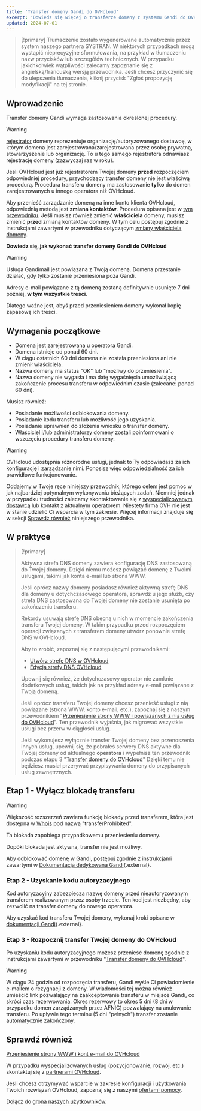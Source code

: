 ```yaml
---
title: 'Transfer domeny Gandi do OVHcloud'
excerpt: 'Dowiedz się więcej o transferze domeny z systemu Gandi do OVHcloud'
updated: 2024-07-01
---
```


> [!primary]
> Tłumaczenie zostało wygenerowane automatycznie przez system naszego partnera SYSTRAN. W niektórych przypadkach mogą wystąpić nieprecyzyjne sformułowania, na przykład w tłumaczeniu nazw przycisków lub szczegółów technicznych. W przypadku jakichkolwiek wątpliwości zalecamy zapoznanie się z angielską/francuską wersją przewodnika. Jeśli chcesz przyczynić się do ulepszenia tłumaczenia, kliknij przycisk "Zgłoś propozycję modyfikacji" na tej stronie.
> 

## Wprowadzenie

Transfer domeny Gandi wymaga zastosowania określonej procedury.

> [!warning]
>
> [rejestrator](/links/web/domains-what-is-registrar) domeny reprezentuje organizację/autoryzowanego dostawcę, w którym domena jest zarejestrowana/zarejestrowana przez osobę prywatną, stowarzyszenie lub organizację. To u tego samego rejestratora odnawiasz rejestrację domeny (zazwyczaj raz w roku).
>
> Jeśli OVHcloud jest już rejestratorem Twojej domeny **przed** rozpoczęciem odpowiedniej procedury, przychodzący transfer domeny nie jest właściwą procedurą. Procedura transferu domeny ma zastosowanie **tylko** do domen zarejestrowanych u innego operatora niż OVHcloud.
>
> Aby przenieść zarządzanie domeną na inne konto klienta OVHcloud, odpowiednią metodą jest **zmiana kontaktów**. Procedura opisana jest w [tym przewodniku](/pages/account_and_service_management/account_information/managing_contacts).
> Jeśli musisz również zmienić **właściciela** domeny, musisz zmienić **przed** zmianą kontaktów domeny. W tym celu postępuj zgodnie z instrukcjami zawartymi w przewodniku dotyczącym [zmiany właściciela domeny](/pages/web_cloud/domains/trade_domain).
>

**Dowiedz się, jak wykonać transfer domeny Gandi do OVHcloud**

> [!warning]
>
> Usługa Gandimail jest powiązana z Twoją domeną. Domena przestanie działać, gdy tylko zostanie przeniesiona poza Gandi. 
>
> Adresy e-mail powiązane z tą domeną zostaną definitywnie usunięte 7 dni później, **w tym wszystkie treści**.
>
> Dlatego ważne jest, abyś przed przeniesieniem domeny wykonał kopię zapasową ich treści.
>

## Wymagania początkowe

- Domena jest zarejestrowana u operatora Gandi.
- Domena istnieje od ponad 60 dni.
- W ciągu ostatnich 60 dni domena nie została przeniesiona ani nie zmienił właściciela.
- Nazwa domeny ma status "OK" lub "możliwy do przeniesienia".
- Nazwa domeny nie wygasła i ma datę wygaśnięcia umożliwiającą zakończenie procesu transferu w odpowiednim czasie (zalecane: ponad 60 dni).

Musisz również:

- Posiadanie możliwości odblokowania domeny.
- Posiadanie kodu transferu lub możliwość jego uzyskania.
- Posiadanie uprawnień do złożenia wniosku o transfer domeny.
- Właściciel i/lub administratorzy domeny zostali poinformowani o wszczęciu procedury transferu domeny.

> [!warning]
>
> OVHcloud udostępnia różnorodne usługi, jednak to Ty odpowiadasz za ich konfigurację i zarządzanie nimi. Ponosisz więc odpowiedzialność za ich prawidłowe funkcjonowanie.
>
> Oddajemy w Twoje ręce niniejszy przewodnik, którego celem jest pomoc w jak najbardziej optymalnym wykonywaniu bieżących zadań. Niemniej jednak w przypadku trudności zalecamy skontaktowanie się z [wyspecjalizowanym dostawcą](/links/partner) lub kontakt z aktualnym operatorem. Niestety firma OVH nie jest w stanie udzielić Ci wsparcia w tym zakresie. Więcej informacji znajduje się w sekcji [Sprawdź również](#go-further) niniejszego przewodnika.
>

## W praktyce

> [!primary]
>
> Aktywna strefa DNS domeny zawiera konfigurację DNS zastosowaną do Twojej domeny. Dzięki niemu możesz powiązać domenę z Twoimi usługami, takimi jak konta e-mail lub strona WWW.
>
> Jeśli oprócz nazwy domeny posiadasz również aktywną strefę DNS dla domeny u dotychczasowego operatora, sprawdź u jego służb, czy strefa DNS zastosowana do Twojej domeny nie zostanie usunięta po zakończeniu transferu.
>
> Rekordy usuwają strefę DNS obecną u nich w momencie zakończenia transferu Twojej domeny. W takim przypadku przed rozpoczęciem operacji związanych z transferem domeny utwórz ponownie strefę DNS w OVHcloud.
>
> Aby to zrobić, zapoznaj się z następującymi przewodnikami:
>
> - [Utwórz strefę DNS w OVHcloud](/pages/web_cloud/domains/dns_zone_create)
> - [Edycja strefy DNS OVHcloud](/pages/web_cloud/domains/dns_zone_edit)
>
> Upewnij się również, że dotychczasowy operator nie zamknie dodatkowych usług, takich jak na przykład adresy e-mail powiązane z Twoją domeną.
>
> Jeśli oprócz transferu Twojej domeny chcesz przenieść usługi z nią powiązane (strona WWW, konto e-mail, etc.), zapoznaj się z naszym przewodnikiem "[Przeniesienie strony WWW i powiązanych z nią usług do OVHcloud](/pages/web_cloud/web_hosting/hosting_migrating_to_ovh)".
> Ten przewodnik wyjaśnia, jak migrować wszystkie usługi bez przerw w ciągłości usług.
>
> Jeśli wykonujesz wyłącznie transfer Twojej domeny bez przenoszenia innych usług, upewnij się, że pobrałeś serwery DNS aktywne dla Twojej domeny od aktualnego **operatora** i wypełnisz ten przewodnik podczas etapu 3 "[Transfer domeny do OVHcloud](/pages/web_cloud/domains/transfer_incoming_generic_domain)"
> Dzięki temu nie będziesz musiał przerywać przypisywania domeny do przypisanych usług zewnętrznych.
>

## Etap 1 - Wyłącz blokadę transferu

> [!warning]
>
> Większość rozszerzeń zawiera funkcję blokady przed transferem, która jest dostępna w [Whois](/links/web/domains-whois) pod nazwą "transferProhibited".
>
> Ta blokada zapobiega przypadkowemu przeniesieniu domeny.
>
> Dopóki blokada jest aktywna, transfer nie jest możliwy.
>

Aby odblokować domenę w Gandi, postępuj zgodnie z instrukcjami zawartymi w [Dokumentacja dedykowana Gandi](https://docs.gandi.net/en/domain_names/transfer_out/transfer_lock.html){.external}.

### Etap 2 - Uzyskanie kodu autoryzacyjnego

Kod autoryzacyjny zabezpiecza nazwę domeny przed nieautoryzowanym transferem realizowanym przez osoby trzecie. Ten kod jest niezbędny, aby zezwolić na transfer domeny do nowego operatora.

Aby uzyskać kod transferu Twojej domeny, wykonaj kroki opisane w [dokumentacji Gandi](https://docs.gandi.net/en/domain_names/transfer_out/auth_info.html){.external}.

### Etap 3 - Rozpocznij transfer Twojej domeny do OVHcloud
  
Po uzyskaniu kodu autoryzacyjnego możesz przenieść domenę zgodnie z instrukcjami zawartymi w przewodniku "[Transfer domeny do OVHcloud](/pages/web_cloud/domains/transfer_incoming_generic_domain)".

> [!warning]
>
> W ciągu 24 godzin od rozpoczęcia transferu, Gandi wyśle Ci powiadomienie e-mailem o rezygnacji z domeny.
> W wiadomości tej można również umieścić link pozwalający na zaakceptowanie transferu w miejsce Gandi, co skróci czas rezerwowania.
> Okres rezerwowy to okres 5 dni (8 dni w przypadku domen zarządzanych przez AFNIC) pozwalający na anulowanie transferu.
> Po upływie tego terminu (5 dni "pełnych") transfer zostanie automatycznie zakończony.
>

## Sprawdź również <a name="go-further"></a>

[Przeniesienie strony WWW i kont e-mail do OVHcloud](/pages/web_cloud/web_hosting/hosting_migrating_to_ovh)

W przypadku wyspecjalizowanych usług (pozycjonowanie, rozwój, etc.) skontaktuj się z [partnerami OVHcloud](/links/partner).

Jeśli chcesz otrzymywać wsparcie w zakresie konfiguracji i użytkowania Twoich rozwiązań OVHcloud, zapoznaj się z naszymi [ofertami pomocy](/links/support).

Dołącz do [grona naszych użytkowników](/links/community).